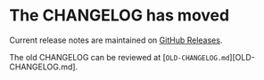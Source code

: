 # The CHANGELOG has moved

Current release notes are maintained on [GitHub Releases](https://github.com/hickory-dns/hickory-dns/releases).

The old CHANGELOG can be reviewed at [`OLD-CHANGELOG.md`][OLD-CHANGELOG.md].
